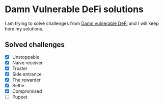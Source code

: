 # Damn Vulnerable DeFi solutions

I am trying to solve challenges from [Damn vulnerable DeFi](https://www.damnvulnerabledefi.xyz/) and I will keep here my solutions.

## Solved challenges

- [x] Unstoppable
- [x] Naive receiver
- [x] Truster
- [x] Side entrance
- [x] The rewarder
- [x] Selfie
- [x] Compromised
- [ ] Puppet
